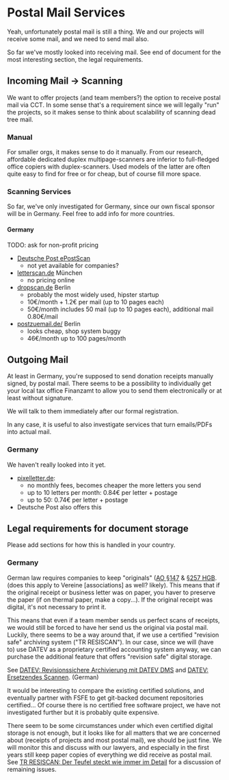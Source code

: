 # Postal Mail Services

Yeah, unfortunately  postal mail is still a thing. We and our projects
will receive some mail, and we need to send mail also.

So far we've mostly looked into receiving mail. See end of document for
the most interesting section, the legal requirements.

## Incoming Mail -> Scanning 

We want to offer projects (and team members?) the option to receive 
postal mail via CCT. In some sense that's a requirement since we will 
legally "run" the projects, so it makes sense to think about scalability 
of scanning dead tree mail.

### Manual

For smaller orgs, it makes sense to do it manually. From our research,
affordable dedicated duplex multipage-scanners are inferior to 
full-fledged office copiers with duplex-scanners. Used models of the 
latter are often quite easy to find for free or for cheap, but of course 
fill more space.

### Scanning Services

So far, we've only investigated for Germany, since our own
fiscal sponsor will be in Germany. Feel free to add info for
more countries.

#### Germany

TODO: ask for non-profit pricing

- [Deutsche Post ePostScan](https://www.epost.de/privatkunden/brief-und-fax/taegliche-post-online-empfangen.html)
    * not yet available for companies?
- [letterscan.de](http://www.letterscan.de/) München
    * no pricing online
- [dropscan.de](https://www.dropscan.de/preise-gewerblich) Berlin
    * probably the most widely used, hipster startup
    * 10€/month + 1.2€ per mail (up to 10 pages each)
    * 50€/month includes 50 mail (up to 10 pages each), additional mail 0.80€/mail
- [postzuemail.de/](http://www.postzuemail.de/) Berlin
    * looks cheap, shop system buggy
    * 46€/month up to 100 pages/month 

## Outgoing Mail

At least in Germany, you're supposed to send donation
receipts manually signed, by postal mail. There seems to be a 
possibility to individually get your local tax office Finanzamt 
to allow you to send them electronically or at least without 
signature.

We will talk to them immediately after our formal registration.

In any case, it is useful to also investigate services
that turn emails/PDFs into actual mail.

### Germany

We haven't really looked into it yet.

- [pixelletter.de](http://pixelletter.de/): 
    * no monthly fees, becomes cheaper the more letters you send
    * up to 10 letters per month: 0.84€ per letter + postage
    * up to 50: 0.74€ per letter + postage
- Deutsche Post also offers this

## Legal requirements for document storage

Please add sections for how this is handled in your country.

### Germany

German law requires companies to keep "originals" ([AO §147](https://www.gesetze-im-internet.de/ao_1977/__147.html) & [§257 HGB](https://dejure.org/gesetze/HGB/257.html). 
(does this apply to Vereine [associations] as well? likely). This
means that if the original receipt or business letter was on paper, 
you haver to preserve the paper (if on thermal paper, make a 
copy...). If the original receipt was digital, it's not necessary 
to print it.

This means that even if a team member sends us perfect scans of
receipts, we would still be forced to have her send us the original 
via postal mail. Luckily, there seems to be a way around that, if we
use a certified "revision safe" archiving system ("TR RESISCAN"). In our
case, since we will (have to) use DATEV as a proprietary certified 
accounting system anyway, we can purchase the additional feature 
that offers "revision safe" digital storage.

See [DATEV: Revisionssichere Archivierung mit DATEV DMS](https://www.datev.de/dnlexom/client/app/index.html#/document/1033898) and [DATEV: Ersetzendes Scannen](http://www.datev.de/ersetzendes-scannen). (German)

It would be interesting to compare the existing certified solutions,
and eventually partner with FSFE to get git-backed document repositories
certified... Of course there is no certified free software project,
we have not investigated further but it is probably quite expensive.

There seem to be some circumstances under which even certified digital
storage is not enough, but it looks like for all matters that we are
concerned about (receipts of projects and most postal mail), we should be
just fine. We will monitor this and discuss with our lawyers, and especially
in the first years still keep paper copies of everything we did receive as
postal mail. See [TR RESISCAN: Der Teufel steckt wie immer im Detail](http://www.egovernment-computing.de/der-teufel-steckt-wie-immer-im-detail-a-491184/) for a discussion of remaining issues.
